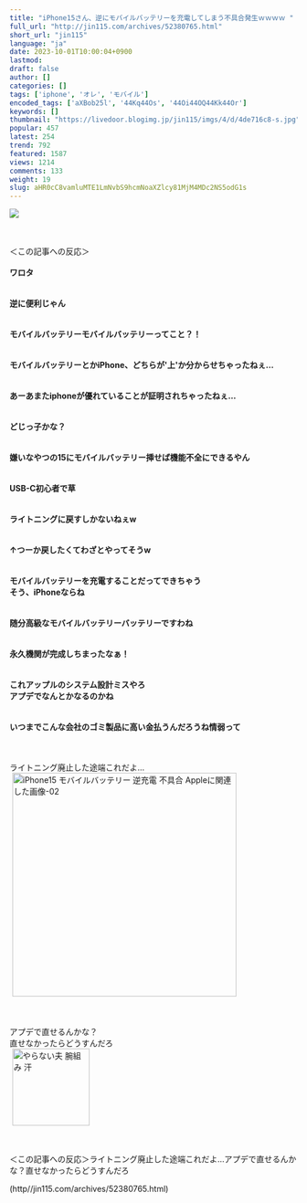 ```yaml
---
title: "iPhone15さん、逆にモバイルバッテリーを充電してしまう不具合発生ｗｗｗｗ "
full_url: "http://jin115.com/archives/52380765.html"
short_url: "jin115"
language: "ja"
date: 2023-10-01T10:00:04+0900
lastmod: 
draft: false
author: []
categories: []
tags: ['iphone', 'オレ', 'モバイル']
encoded_tags: ['aXBob25l', '44Kq44Os', '44Oi44OQ44Kk44Or']
keywords: []
thumbnail: "https://livedoor.blogimg.jp/jin115/imgs/4/d/4de716c8-s.jpg"
popular: 457
latest: 254
trend: 792
featured: 1587
views: 1214
comments: 133
weight: 19
slug: aHR0cC8vamluMTE1LmNvbS9hcmNoaXZlcy81MjM4MDc2NS5odG1s
---
```


![](https://livedoor.blogimg.jp/jin115/imgs/4/d/4de716c8-s.jpg)

<div><a name='more'></a> <br> <br> ＜この記事への反応＞<br> <br> <b>ワロタ</b><br> <br> <br> <b>逆に便利じゃん</b><br> <br> <br> <b>モバイルバッテリーモバイルバッテリーってこと？！</b><br> <br> <br> <b>モバイルバッテリーとかiPhone、どちらが'上'か分からせちゃったねぇ…</b><br> <br> <br> <b>あーあまたiphoneが優れていることが証明されちゃったねぇ…</b><br> <br> <br> <b>どじっ子かな？</b><br> <br> <br> <b>嫌いなやつの15にモバイルバッテリー挿せば機能不全にできるやん</b><br> <br> <br> <b>USB-C初心者で草</b><br> <br> <br> <b>ライトニングに戻すしかないねぇw</b><br> <br> <br> <b>↑つーか戻したくてわざとやってそうw</b><br> <br> <br> <b>モバイルバッテリーを充電することだってできちゃう<br> そう、iPhoneならね</b><br> <br> <br> <b>随分高級なモバイルバッテリーバッテリーですわね</b><br> <br> <br> <b>永久機関が完成しちまったなぁ！</b><br> <br> <br> <b>これアップルのシステム設計ミスやろ<br> アプデでなんとかなるのかね</b><br> <br> <br> <b>いつまでこんな会社のゴミ製品に高い金払うんだろうね情弱って</b><br> <br> <br> <br> ライトニング廃止した途端これだよ…<br> <img src='https//livedoor.blogimg.jp/jin115/imgs/4/7/4738b087.gif' width='392' border='0' hspace='5' class='pict' alt='iPhone15 モバイルバッテリー 逆充電 不具合 Appleに関連した画像-02'><br> <br> <br> <br> アプデで直せるんかな？<br> 直せなかったらどうすんだろ<br> <img src='https//livedoor.blogimg.jp/jin115/imgs/0/4/04ee80e6.gif' alt='やらない夫 腕組み 汗' width='135' border='0' hspace='5' class='pict'><br> <br> <br> <p>＜この記事への反応＞ライトニング廃止した途端これだよ…アプデで直せるんかな？直せなかったらどうすんだろ</p></div>

(http//jin115.com/archives/52380765.html)

